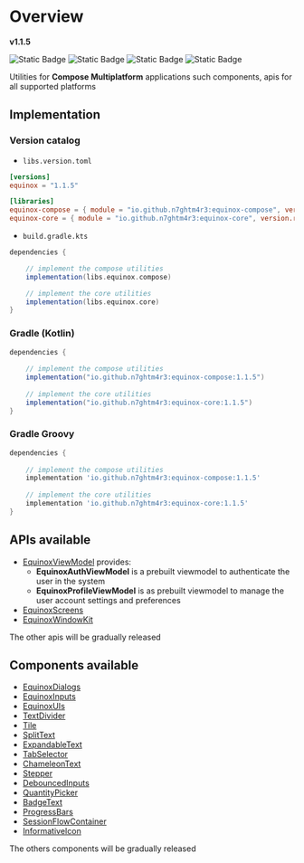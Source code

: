 # Overview

**v1.1.5**

![Static Badge](https://img.shields.io/badge/android-4280511051?link=https%3A%2F%2Fplay.google.com%2Fstore%2Fapps%2Fdetails%3Fid%3Dcom.tecknobit.ametista)
![Static Badge](https://img.shields.io/badge/ios-445E91?link=https%3A%2F%2Fimg.shields.io%2Fbadge%2Fandroid-4280511051)
![Static Badge](https://img.shields.io/badge/desktop-006874?link=https%3A%2F%2Fimg.shields.io%2Fbadge%2Fandroid-4280511051)
![Static Badge](https://img.shields.io/badge/wasmjs-834C74?link=https%3A%2F%2Fimg.shields.io%2Fbadge%2Fandroid-4280511051)

Utilities for **Compose Multiplatform** applications such components, apis for all supported platforms

## Implementation

### Version catalog

- `libs.version.toml`

```toml
[versions]
equinox = "1.1.5"

[libraries]
equinox-compose = { module = "io.github.n7ghtm4r3:equinox-compose", version.ref = "equinox" }
equinox-core = { module = "io.github.n7ghtm4r3:equinox-core", version.ref = "equinox" }
```

- `build.gradle.kts`

```gradle
dependencies {

    // implement the compose utilities
    implementation(libs.equinox.compose)

    // implement the core utilities
    implementation(libs.equinox.core)
}
```

### Gradle (Kotlin)

```gradle
dependencies {
    
    // implement the compose utilities
    implementation("io.github.n7ghtm4r3:equinox-compose:1.1.5")
    
    // implement the core utilities
    implementation("io.github.n7ghtm4r3:equinox-core:1.1.5")
}
```

### Gradle Groovy

```gradle
dependencies {
   
    // implement the compose utilities
    implementation 'io.github.n7ghtm4r3:equinox-compose:1.1.5'
    
    // implement the core utilities
    implementation 'io.github.n7ghtm4r3:equinox-core:1.1.5'
}
```

## APIs available

- [EquinoxViewModel](APIs/EquinoxViewModel.md) provides:
    - **EquinoxAuthViewModel** is a prebuilt viewmodel to authenticate the user in the system
    - **EquinoxProfileViewModel** is as prebuilt viewmodel to manage the user account settings and preferences
- [EquinoxScreens](APIs/EquinoxScreens.md)
- [EquinoxWindowKit](APIs/EquinoxWindowKit.md)

The other apis will be gradually released

## Components available

- [EquinoxDialogs](src/commonMain/kotlin/com/tecknobit/equinoxcompose/components/EquinoxDialogs.kt)
- [EquinoxInputs](src/commonMain/kotlin/com/tecknobit/equinoxcompose/components/EquinoxInputs.kt)
- [EquinoxUIs](src/commonMain/kotlin/com/tecknobit/equinoxcompose/components/EquinoxUIs.kt)
- [TextDivider](../documd/compose/components/textdivider/TextDivider.md)
- [Tile](../documd/compose/components/tile/Tile.md)
- [SplitText](../documd/compose/components/splittext/SplitText.md)
- [ExpandableText](../documd/compose/components/expandabletext/ExpandableText.md)
- [TabSelector](../documd/compose/components/tabselector/TabSelector.md)
- [ChameleonText](../documd/compose/components/chameleontext/ChameleonText.md)
- [Stepper](../documd/compose/components/stepper/Stepper.md)
- [DebouncedInputs](../documd/compose/components/debouncefields/DebouncedInputs.md)
- [QuantityPicker](../documd/compose/components/quantitypicker/QuantityPicker.md)
- [BadgeText](../documd/compose/components/badgetext/BadgeText.md)
- [ProgressBars](../documd/compose/components/progressbars/ProgressBars.md)
- [SessionFlowContainer](../documd/compose/components/sessionflowcontainer/SessionFlowContainer.md)
- [InformativeIcon](../documd/compose/components/informativeicon/InformativeIcon.md)

The others components will be gradually released